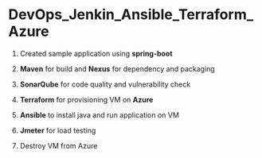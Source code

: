 # DevOps_Jenkin_Ansible_Terraform_Azure

1. Created sample application using <b>spring-boot</b>

2. <b>Maven</b> for build and <b>Nexus</b> for dependency and packaging

3. <b>SonarQube</b> for code quality and vulnerability check

4. <b>Terraform</b> for provisioning VM on <b>Azure</b>

5. <b>Ansible</b> to install java and run application on VM 

6. <b>Jmeter</b> for load testing

7. Destroy VM from Azure
